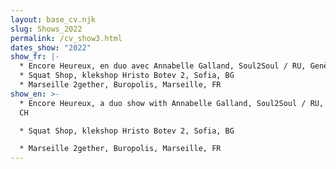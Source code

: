 ```yaml
---
layout: base_cv.njk
slug: Shows_2022
permalink: /cv_show3.html
dates_show: "2022"
show_fr: |-
  * Encore Heureux, en duo avec Annabelle Galland, Soul2Soul / RU, Genève, CH
  * Squat Shop, klekshop Hristo Botev 2, Sofia, BG
  * Marseille 2gether, Buropolis, Marseille, FR
show_en: >-
  * Encore Heureux, a duo show with Annabelle Galland, Soul2Soul / RU, Geneva,
  CH

  * Squat Shop, klekshop Hristo Botev 2, Sofia, BG

  * Marseille 2gether, Buropolis, Marseille, FR
---
```


